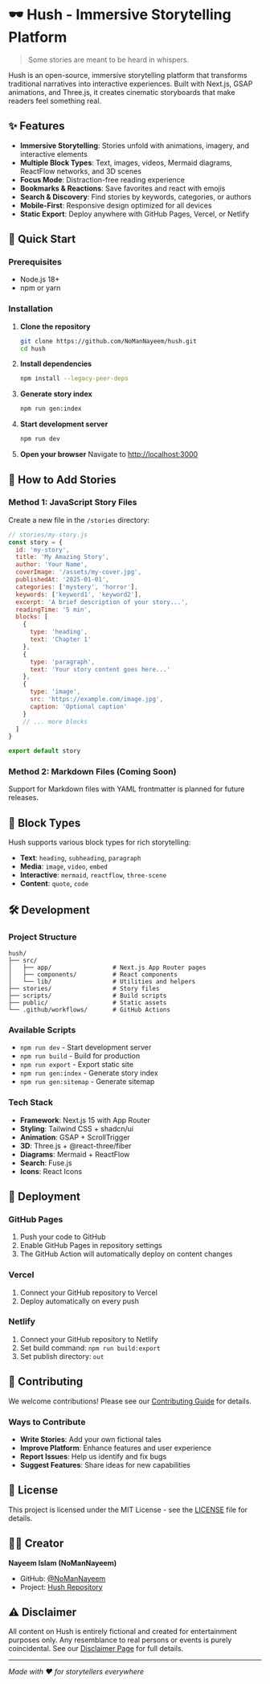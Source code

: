 # 🕶️ Hush - Immersive Storytelling Platform

> Some stories are meant to be heard in whispers.

Hush is an open-source, immersive storytelling platform that transforms traditional narratives into interactive experiences. Built with Next.js, GSAP animations, and Three.js, it creates cinematic storyboards that make readers feel something real.

## ✨ Features

- **Immersive Storytelling**: Stories unfold with animations, imagery, and interactive elements
- **Multiple Block Types**: Text, images, videos, Mermaid diagrams, ReactFlow networks, and 3D scenes
- **Focus Mode**: Distraction-free reading experience
- **Bookmarks & Reactions**: Save favorites and react with emojis
- **Search & Discovery**: Find stories by keywords, categories, or authors
- **Mobile-First**: Responsive design optimized for all devices
- **Static Export**: Deploy anywhere with GitHub Pages, Vercel, or Netlify

## 🚀 Quick Start

### Prerequisites

- Node.js 18+ 
- npm or yarn

### Installation

1. **Clone the repository**
   ```bash
   git clone https://github.com/NoManNayeem/hush.git
   cd hush
   ```

2. **Install dependencies**
   ```bash
   npm install --legacy-peer-deps
   ```

3. **Generate story index**
   ```bash
   npm run gen:index
   ```

4. **Start development server**
   ```bash
   npm run dev
   ```

5. **Open your browser**
   Navigate to [http://localhost:3000](http://localhost:3000)

## 📖 How to Add Stories

### Method 1: JavaScript Story Files

Create a new file in the `/stories` directory:

```javascript
// stories/my-story.js
const story = {
  id: 'my-story',
  title: 'My Amazing Story',
  author: 'Your Name',
  coverImage: '/assets/my-cover.jpg',
  publishedAt: '2025-01-01',
  categories: ['mystery', 'horror'],
  keywords: ['keyword1', 'keyword2'],
  excerpt: 'A brief description of your story...',
  readingTime: '5 min',
  blocks: [
    {
      type: 'heading',
      text: 'Chapter 1'
    },
    {
      type: 'paragraph',
      text: 'Your story content goes here...'
    },
    {
      type: 'image',
      src: 'https://example.com/image.jpg',
      caption: 'Optional caption'
    }
    // ... more blocks
  ]
}

export default story
```

### Method 2: Markdown Files (Coming Soon)

Support for Markdown files with YAML frontmatter is planned for future releases.

## 🎨 Block Types

Hush supports various block types for rich storytelling:

- **Text**: `heading`, `subheading`, `paragraph`
- **Media**: `image`, `video`, `embed`
- **Interactive**: `mermaid`, `reactflow`, `three-scene`
- **Content**: `quote`, `code`

## 🛠️ Development

### Project Structure

```
hush/
├── src/
│   ├── app/                 # Next.js App Router pages
│   ├── components/          # React components
│   └── lib/                 # Utilities and helpers
├── stories/                 # Story files
├── scripts/                 # Build scripts
├── public/                  # Static assets
└── .github/workflows/       # GitHub Actions
```

### Available Scripts

- `npm run dev` - Start development server
- `npm run build` - Build for production
- `npm run export` - Export static site
- `npm run gen:index` - Generate story index
- `npm run gen:sitemap` - Generate sitemap

### Tech Stack

- **Framework**: Next.js 15 with App Router
- **Styling**: Tailwind CSS + shadcn/ui
- **Animation**: GSAP + ScrollTrigger
- **3D**: Three.js + @react-three/fiber
- **Diagrams**: Mermaid + ReactFlow
- **Search**: Fuse.js
- **Icons**: React Icons

## 🚀 Deployment

### GitHub Pages

1. Push your code to GitHub
2. Enable GitHub Pages in repository settings
3. The GitHub Action will automatically deploy on content changes

### Vercel

1. Connect your GitHub repository to Vercel
2. Deploy automatically on every push

### Netlify

1. Connect your GitHub repository to Netlify
2. Set build command: `npm run build:export`
3. Set publish directory: `out`

## 🤝 Contributing

We welcome contributions! Please see our [Contributing Guide](CONTRIBUTING.md) for details.

### Ways to Contribute

- **Write Stories**: Add your own fictional tales
- **Improve Platform**: Enhance features and user experience
- **Report Issues**: Help us identify and fix bugs
- **Suggest Features**: Share ideas for new capabilities

## 📄 License

This project is licensed under the MIT License - see the [LICENSE](LICENSE) file for details.

## 👨‍💻 Creator

**Nayeem Islam (NoManNayeem)**
- GitHub: [@NoManNayeem](https://github.com/NoManNayeem)
- Project: [Hush Repository](https://github.com/NoManNayeem/hush)

## ⚠️ Disclaimer

All content on Hush is entirely fictional and created for entertainment purposes only. Any resemblance to real persons or events is purely coincidental. See our [Disclaimer Page](/disclaimer) for full details.

---

*Made with ❤️ for storytellers everywhere*
